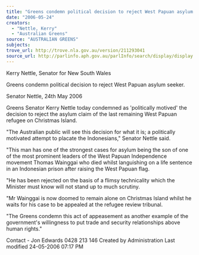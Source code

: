 ```yaml
---
title: "Greens condemn political decision to reject West Papuan asylum seeker."
date: "2006-05-24"
creators:
  - "Nettle, Kerry"
  - "Australian Greens"
source: "AUSTRALIAN GREENS"
subjects:
trove_url: http://trove.nla.gov.au/version/211293041
source_url: http://parlinfo.aph.gov.au/parlInfo/search/display/display.w3p;query=Id%3A%22media/pressrel/01RJ6%22
---
```


 Kerry Nettle, Senator for New South Wales   

 Greens condemn political decision to reject West Papuan  asylum seeker. 

 Senator Nettle, 24th May 2006   

 Greens Senator Kerry Nettle today condemned as 'politically motived' the decision to  reject the asylum claim of the last remaining West Papuan refugee on Christmas  Island.    

 "The Australian public will see this decision for what it is; a politically motivated  attempt to placate the Indonesians," Senator Nettle said.    

 "This man has one of the strongest cases for asylum being the son of one of the most  prominent leaders of the West Papuan Independence movement Thomas Wainggai  who died whilst languishing on a life sentence in an Indonesian prison after raising  the West Papuan flag.    

 "He has been rejected on the basis of a flimsy technicality which the Minister must  know will not stand up to much scrutiny.    

 "Mr Wainggai is now doomed to remain alone on Christmas Island whilst he waits for  his case to be appealed at the refugee review tribunal.    

 "The Greens condemn this act of appeasement as another example of the  government's willingness to put trade and security relationships above human rights."    

 Contact - Jon Edwards 0428 213 146   Created by Administration   Last modified 24-05-2006 07:17 PM    

